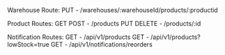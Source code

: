 Warehouse Route:
PUT - /warehouses/:warehouseId/products/:productid

Product Routes:
GET POST - /products
PUT DELETE - /products/:id

Notification Routes:
GET - /api/v1/products
GET - /api/v1/products?lowStock=true
GET - /api/v1/notifications/reorders
